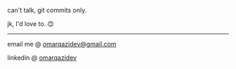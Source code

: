 can't talk, git commits only.

jk, I'd love to. 😊

---

email me @ omarqazidev@gmail.com

linkedin @ [omarqazidev](https://www.linkedin.com/in/omarqazidev/)

